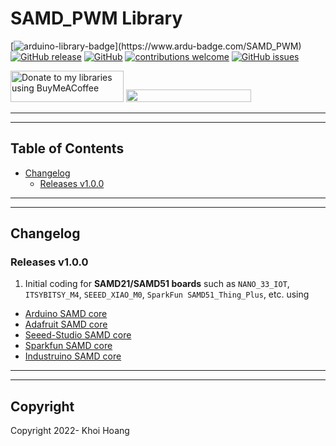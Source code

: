 # SAMD_PWM Library

[![arduino-library-badge](https://www.ardu-badge.com/badge/SAMD_PWM.svg?)](https://www.ardu-badge.com/SAMD_PWM)
[![GitHub release](https://img.shields.io/github/release/khoih-prog/SAMD_PWM.svg)](https://github.com/khoih-prog/SAMD_PWM/releases)
[![GitHub](https://img.shields.io/github/license/mashape/apistatus.svg)](https://github.com/khoih-prog/SAMD_PWM/blob/main/LICENSE)
[![contributions welcome](https://img.shields.io/badge/contributions-welcome-brightgreen.svg?style=flat)](#Contributing)
[![GitHub issues](https://img.shields.io/github/issues/khoih-prog/SAMD_PWM.svg)](http://github.com/khoih-prog/SAMD_PWM/issues)


<a href="https://www.buymeacoffee.com/khoihprog6" title="Donate to my libraries using BuyMeACoffee"><img src="https://cdn.buymeacoffee.com/buttons/v2/default-yellow.png" alt="Donate to my libraries using BuyMeACoffee" style="height: 50px !important;width: 181px !important;" ></a>
<a href="https://www.buymeacoffee.com/khoihprog6" title="Donate to my libraries using BuyMeACoffee"><img src="https://img.shields.io/badge/buy%20me%20a%20coffee-donate-orange.svg?logo=buy-me-a-coffee&logoColor=FFDD00" style="height: 20px !important;width: 200px !important;" ></a>

---
---

## Table of Contents

* [Changelog](#changelog)
  * [Releases v1.0.0](#releases-v100)

---
---

## Changelog


### Releases v1.0.0

1. Initial coding for **SAMD21/SAMD51 boards** such as `NANO_33_IOT`, `ITSYBITSY_M4`, `SEEED_XIAO_M0`, `SparkFun SAMD51_Thing_Plus`, etc. using
- [Arduino SAMD core](https://github.com/arduino/ArduinoCore-samd)
- [Adafruit SAMD core](https://github.com/adafruit/ArduinoCore-samd)
- [Seeed-Studio SAMD core](https://github.com/Seeed-Studio/ArduinoCore-samd)
- [Sparkfun SAMD core](https://github.com/sparkfun/Arduino_Boards)
- [Industruino SAMD core](https://github.com/Industruino/IndustruinoSAMD)



---
---

## Copyright

Copyright 2022- Khoi Hoang


